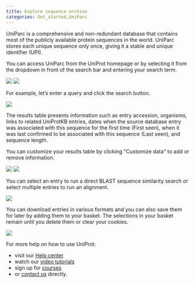 ```yaml
---
title: Explore sequence archive
categories: Get_started,UniParc
---
```


UniParc is a comprehensive and non-redundant database that contains most of the publicly available protein sequences in the world. UniParc stores each unique sequence only once, giving it a stable and unique identifier (UPI).

You can access UniParc from the UniProt homepage or by selecting it from the dropdown in front of the search bar and entering your search term.

![](https://github.com/ebi-uniprot/uniprot-manual/blob/main/images/UniParc_explore_1.png?raw=true)
![](https://github.com/ebi-uniprot/uniprot-manual/blob/main/images/UniParc_explore_2.png?raw=true)

For example, let’s enter a query and click the search button.

![](https://github.com/ebi-uniprot/uniprot-manual/blob/main/images/UniParc_explore_3.png?raw=true)

The results table presents information such as entry accession, organisms, links to related UniProtKB entries, dates when the source database entry was associated with this sequence for the first time (First seen), when it was last confirmed to be associated with this sequence (Last seen), and sequence length.

You can customize your results table by clicking "Customize data" to add or remove information.

![](https://github.com/ebi-uniprot/uniprot-manual/blob/main/images/UniParc_explore_4.png?raw=true)
![](https://github.com/ebi-uniprot/uniprot-manual/blob/main/images/UniParc_explore_5.png?raw=true)

You can select an entry to run a direct BLAST sequence similarity search or select multiple entries to run an alignment.

![](https://github.com/ebi-uniprot/uniprot-manual/blob/main/images/UniParc_explore_6.png?raw=true)

You can download entries in various formats and you can also save them for later by adding them to your basket. The selections in your basket remain until you delete them or clear your cookies.

![](https://github.com/ebi-uniprot/uniprot-manual/blob/main/images/UniParc_explore_7.png?raw=true)

For more help on how to use UniProt:
* visit our [Help center](https://beta.uniprot.org/help)
* watch our [video tutorials](https://www.youtube.com/c/uniprotvideos/videos)
* sign up for [courses](https://www.ebi.ac.uk/training/search-results?query=uniprot&domain=ebiweb_training&page=1&facets=)
* or [contact us](https://www.uniprot.org/contact) directly.
